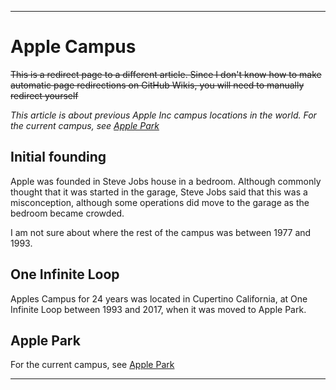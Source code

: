 
***

# Apple Campus

~~This is a redirect page to a different article. Since I don't know how to make automatic page redirections on GitHub Wikis, you will need to manually redirect yourself~~

_This article is about previous Apple Inc campus locations in the world. For the current campus, see [Apple Park](https://github.com/seanpm2001/WacOS/wiki/Apple_Park/)_

## Initial founding

Apple was founded in Steve Jobs house in a bedroom. Although commonly thought that it was started in the garage, Steve Jobs said that this was a misconception, although some operations did move to the garage as the bedroom became crowded.

I am not sure about where the rest of the campus was between 1977 and 1993.

## One Infinite Loop

Apples Campus for 24 years was located in Cupertino California, at One Infinite Loop between 1993 and 2017, when it was moved to Apple Park.

## Apple Park

For the current campus, see [Apple Park](https://github.com/seanpm2001/WacOS/wiki/Apple_Park/)

***

